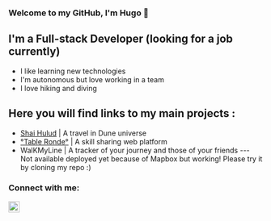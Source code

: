 ### Welcome to my GitHub, I'm Hugo 👋 

## I'm a Full-stack Developer (looking for a job currently)

- I like learning new technologies 
- I'm autonomous but love working in a team
- I love hiking and diving

## Here you will find links to my main projects :

- [Shai Hulud](https://hugolansade.github.io/Shai-Hulud/) | A travel in Dune universe
- [°Table Ronde°](https://table-ronde.herokuapp.com/auth/signin) | A skill sharing web platform
- WalKMyLine | A tracker of your journey and those of your friends  --- Not available deployed yet because of Mapbox but working! Please try it by cloning my repo :)

### Connect with me:

[<img align="left" alt="codeSTACKr | LinkedIn" width="22px" src="https://cdn.jsdelivr.net/npm/simple-icons@v3/icons/linkedin.svg" />][linkedin]


[linkedin]: https://www.linkedin.com/in/hugo-lansade/
